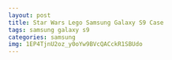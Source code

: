 ```yaml
---
layout: post
title: Star Wars Lego Samsung Galaxy S9 Case
tags: samsung galaxy s9
categories: samsung
img: 1EP4TjnU2oz_y0oYw9BVcQACckR1SBUdo
---
```


